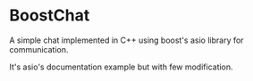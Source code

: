 # BoostChat

A simple chat implemented in C++ using boost's asio library for communication.

It's asio's documentation example but with few modification.
